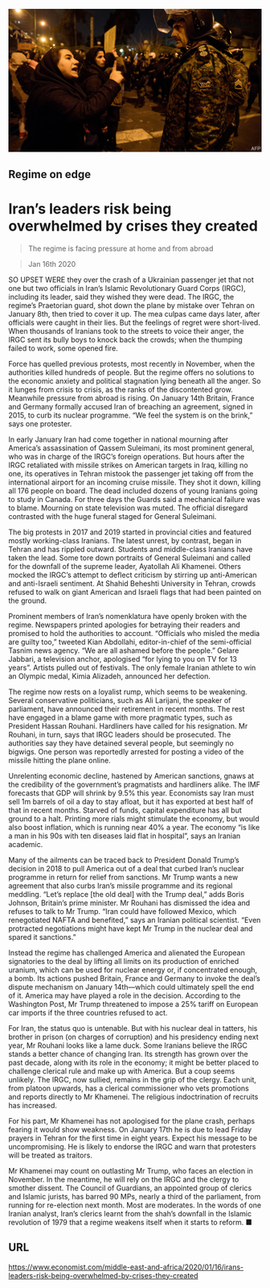 ![](./images/20200118_blp904.jpg)

## Regime on edge

# Iran’s leaders risk being overwhelmed by crises they created

> The regime is facing pressure at home and from abroad

> Jan 16th 2020

SO UPSET WERE they over the crash of a Ukrainian passenger jet that not one but two officials in Iran’s Islamic Revolutionary Guard Corps (IRGC), including its leader, said they wished they were dead. The IRGC, the regime’s Praetorian guard, shot down the plane by mistake over Tehran on January 8th, then tried to cover it up. The mea culpas came days later, after officials were caught in their lies. But the feelings of regret were short-lived. When thousands of Iranians took to the streets to voice their anger, the IRGC sent its bully boys to knock back the crowds; when the thumping failed to work, some opened fire.

Force has quelled previous protests, most recently in November, when the authorities killed hundreds of people. But the regime offers no solutions to the economic anxiety and political stagnation lying beneath all the anger. So it lunges from crisis to crisis, as the ranks of the discontented grow. Meanwhile pressure from abroad is rising. On January 14th Britain, France and Germany formally accused Iran of breaching an agreement, signed in 2015, to curb its nuclear programme. “We feel the system is on the brink,” says one protester.

In early January Iran had come together in national mourning after America’s assassination of Qassem Suleimani, its most prominent general, who was in charge of the IRGC’s foreign operations. But hours after the IRGC retaliated with missile strikes on American targets in Iraq, killing no one, its operatives in Tehran mistook the passenger jet taking off from the international airport for an incoming cruise missile. They shot it down, killing all 176 people on board. The dead included dozens of young Iranians going to study in Canada. For three days the Guards said a mechanical failure was to blame. Mourning on state television was muted. The official disregard contrasted with the huge funeral staged for General Suleimani.

The big protests in 2017 and 2019 started in provincial cities and featured mostly working-class Iranians. The latest unrest, by contrast, began in Tehran and has rippled outward. Students and middle-class Iranians have taken the lead. Some tore down portraits of General Suleimani and called for the downfall of the supreme leader, Ayatollah Ali Khamenei. Others mocked the IRGC’s attempt to deflect criticism by stirring up anti-American and anti-Israeli sentiment. At Shahid Beheshti University in Tehran, crowds refused to walk on giant American and Israeli flags that had been painted on the ground.

Prominent members of Iran’s nomenklatura have openly broken with the regime. Newspapers printed apologies for betraying their readers and promised to hold the authorities to account. “Officials who misled the media are guilty too,” tweeted Kian Abdollahi, editor-in-chief of the semi-official Tasnim news agency. “We are all ashamed before the people.” Gelare Jabbari, a television anchor, apologised “for lying to you on TV for 13 years”. Artists pulled out of festivals. The only female Iranian athlete to win an Olympic medal, Kimia Alizadeh, announced her defection.

The regime now rests on a loyalist rump, which seems to be weakening. Several conservative politicians, such as Ali Larijani, the speaker of parliament, have announced their retirement in recent months. The rest have engaged in a blame game with more pragmatic types, such as President Hassan Rouhani. Hardliners have called for his resignation. Mr Rouhani, in turn, says that IRGC leaders should be prosecuted. The authorities say they have detained several people, but seemingly no bigwigs. One person was reportedly arrested for posting a video of the missile hitting the plane online.

Unrelenting economic decline, hastened by American sanctions, gnaws at the credibility of the government’s pragmatists and hardliners alike. The IMF forecasts that GDP will shrink by 9.5% this year. Economists say Iran must sell 1m barrels of oil a day to stay afloat, but it has exported at best half of that in recent months. Starved of funds, capital expenditure has all but ground to a halt. Printing more rials might stimulate the economy, but would also boost inflation, which is running near 40% a year. The economy “is like a man in his 90s with ten diseases laid flat in hospital”, says an Iranian academic.

Many of the ailments can be traced back to President Donald Trump’s decision in 2018 to pull America out of a deal that curbed Iran’s nuclear programme in return for relief from sanctions. Mr Trump wants a new agreement that also curbs Iran’s missile programme and its regional meddling. “Let’s replace [the old deal] with the Trump deal,” adds Boris Johnson, Britain’s prime minister. Mr Rouhani has dismissed the idea and refuses to talk to Mr Trump. “Iran could have followed Mexico, which renegotiated NAFTA and benefited,” says an Iranian political scientist. “Even protracted negotiations might have kept Mr Trump in the nuclear deal and spared it sanctions.”

Instead the regime has challenged America and alienated the European signatories to the deal by lifting all limits on its production of enriched uranium, which can be used for nuclear energy or, if concentrated enough, a bomb. Its actions pushed Britain, France and Germany to invoke the deal’s dispute mechanism on January 14th—which could ultimately spell the end of it. America may have played a role in the decision. According to the Washington Post, Mr Trump threatened to impose a 25% tariff on European car imports if the three countries refused to act.

For Iran, the status quo is untenable. But with his nuclear deal in tatters, his brother in prison (on charges of corruption) and his presidency ending next year, Mr Rouhani looks like a lame duck. Some Iranians believe the IRGC stands a better chance of changing Iran. Its strength has grown over the past decade, along with its role in the economy; it might be better placed to challenge clerical rule and make up with America. But a coup seems unlikely. The IRGC, now sullied, remains in the grip of the clergy. Each unit, from platoon upwards, has a clerical commissioner who vets promotions and reports directly to Mr Khamenei. The religious indoctrination of recruits has increased.

For his part, Mr Khamenei has not apologised for the plane crash, perhaps fearing it would show weakness. On January 17th he is due to lead Friday prayers in Tehran for the first time in eight years. Expect his message to be uncompromising. He is likely to endorse the IRGC and warn that protesters will be treated as traitors.

Mr Khamenei may count on outlasting Mr Trump, who faces an election in November. In the meantime, he will rely on the IRGC and the clergy to smother dissent. The Council of Guardians, an appointed group of clerics and Islamic jurists, has barred 90 MPs, nearly a third of the parliament, from running for re-election next month. Most are moderates. In the words of one Iranian analyst, Iran’s clerics learnt from the shah’s downfall in the Islamic revolution of 1979 that a regime weakens itself when it starts to reform. ■

## URL

https://www.economist.com/middle-east-and-africa/2020/01/16/irans-leaders-risk-being-overwhelmed-by-crises-they-created
